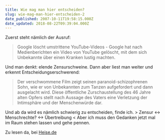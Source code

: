 ```yaml
---
title: Wie mag man hier entscheiden?
slug: wie-mag-man-hier-entscheiden-2
date_published: 2007-10-11T19:58:15.000Z
date_updated: 2018-08-22T09:39:04.000Z
---
```


Zuerst steht nämlich der Ausruf:

> Google löscht umstrittene YouTube-Videos - Google hat nach Medienberichten ein Video von YouTube gelöscht, mit dem sich Unbekannte über einen Kranken lustig machten.

Und man denkt: elende Zensurschweine. Dann aber liest man weiter und erkennt Entscheidungserschwerend:

> Der verschwommene Film zeigt seinen paranoid-schizophrenen Sohn, wie er von Unbekannten zum Tanzen aufgefordert und dann ausgelacht wird. Diese öffentliche Zurschaustellung des 46 Jahre alten Opfers stellt nach Aussage des Vaters eine Verletzung der Intimsphäre und der Menschenwürde dar.

Und ab da wird es nämlich schwierig zu entscheiden, finde ich. > Zensur <-> Menschrechte? <-> Übertreibung < Aber ich muss den Gedanken jetzt mal im Raum stehen lassen und gehe pennen.

Zu lesen da, bei [Heise.de ](http://www.heise.de/newsticker/meldung/97266/from/atom10)
